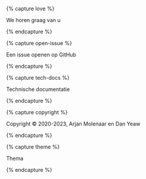 {% capture love %}

We horen graag van u

{% endcapture %}

{% capture open-issue %}

Een issue openen op GitHub

{% endcapture %}

{% capture tech-docs %}

Technische documentatie

{% endcapture %}

{% capture copyright %}

Copyright &copy; 2020-2023, Arjan Molenaar en Dan Yeaw

{% endcapture %}

{% capture theme %}

Thema

{% endcapture %}
